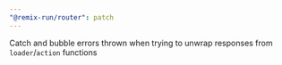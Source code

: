 ```yaml
---
"@remix-run/router": patch
---
```


Catch and bubble errors thrown when trying to unwrap responses from `loader`/`action` functions
